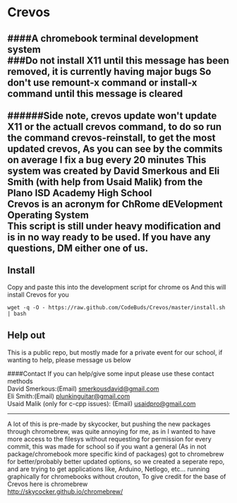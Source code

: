 # Crevos
####A chromebook terminal development system </br>
###Do not install X11 until this message has been removed, it is currently having major bugs So don't use remount-x command or install-x command until this message is cleared</br></br>
######Side note, crevos update won't update X11 or the actuall crevos command, to do so run the command crevos-reinstall, to get the most updated crevos, As you can see by the commits on average I fix a bug every 20 minutes 
This system was created by David Smerkous and Eli Smith (with help from Usaid Malik) from the Plano ISD Academy High School </br>
Crevos is an acronym for Ch<B>R</B>ome d<B>EV</B>elopment <B>O</B>perating <B>S</B>ystem</br>
This script is still under heavy modification and is in no way ready to be used. If you have any questions, DM either one of us.</br></br>
Install
------------

Copy and paste this into the development script for chrome os
And this will install Crevos for you

    wget -q -O - https://raw.github.com/CodeBuds/Crevos/master/install.sh | bash
    
Help out
------------

This is a public repo, but mostly made for a private event for our school, if wanting to help, please message us below</br>

####Contact
If you can help/give some input please use these contact methods</br>
David Smerkous:(Email) smerkousdavid@gmail.com</br>
Eli Smith:(Email) plunkinguitar@gmail.com</br>
Usaid Malik (only for c-cpp issues): (Email) usaidpro@gmail.com</br>

------------

  A lot of this is pre-made by skycocker, but pushing the new packages through chromebrew, was quite annoying for me, as in I wanted to have more access to the filesys without requesting for permission for every commit, this was made for school so if you want a general (As in not package/chromebook more specific kind of packages) got to chromebrew for better/probably better updated options, so we created a seperate repo, and are trying to get applications like, Arduino, Netlogo, etc... running graphically for chromebooks without crouton, To give credit for the base of Crevos here is chromebrew</br>
http://skycocker.github.io/chromebrew/
